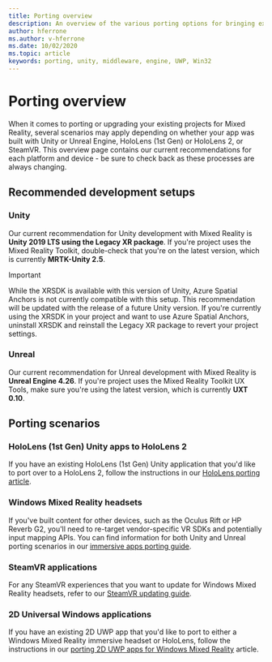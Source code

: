 ```yaml
---
title: Porting overview
description: An overview of the various porting options for bringing existing applications to Mixed Reality.
author: hferrone
ms.author: v-hferrone
ms.date: 10/02/2020
ms.topic: article
keywords: porting, unity, middleware, engine, UWP, Win32
---
```



# Porting overview

When it comes to porting or upgrading your existing projects for Mixed Reality, several scenarios may apply depending on whether your app was built with Unity or Unreal Engine, HoloLens (1st Gen) or HoloLens 2, or SteamVR. This overview page contains our current recommendations for each platform and device - be sure to check back as these processes are always changing. 

## Recommended development setups

### Unity

Our current recommendation for Unity development with Mixed Reality is **Unity 2019 LTS using the Legacy XR package**. If you're project uses the Mixed Reality Toolkit, double-check that you're on the latest version, which is currently **MRTK-Unity 2.5**.

> [!IMPORTANT]
> While the XRSDK is available with this version of Unity, Azure Spatial Anchors is not currently compatible with this setup. This recommendation will be updated with the release of a future Unity version. If you're currently using the XRSDK in your project and want to use Azure Spatial Anchors, uninstall XRSDK and reinstall the Legacy XR package to revert your project settings.

### Unreal 

Our current recommendation for Unreal development with Mixed Reality is **Unreal Engine 4.26**. If you're project uses the Mixed Reality Toolkit UX Tools, make sure you're using the latest version, which is currently **UXT 0.10**.

## Porting scenarios

### HoloLens (1st Gen) Unity apps to HoloLens 2

If you have an existing HoloLens (1st Gen) Unity application that you'd like to port over to a HoloLens 2, follow the instructions in our [HoloLens porting article](../unity/mrtk-porting-guide.md).

### Windows Mixed Reality headsets

If you've built content for other devices, such as the Oculus Rift or HP Reverb G2, you'll need to re-target vendor-specific VR SDKs and potentially input mapping APIs. You can find information for both Unity and Unreal porting scenarios in our [immersive apps porting guide](porting-guide.md).

### SteamVR applications

For any SteamVR experiences that you want to update for Windows Mixed Reality headsets, refer to our [SteamVR updating guide](updating-your-steamvr-application-for-windows-mixed-reality.md).

### 2D Universal Windows applications

If you have an existing 2D UWP app that you'd like to port to either a Windows Mixed Reality immersive headset or HoloLens, follow the instructions in our [porting 2D UWP apps for Windows Mixed Reality](building-2d-apps.md) article.

